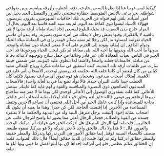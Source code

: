 <link rel="preconnect" href="https://fonts.googleapis.com">
<link rel="preconnect" href="https://fonts.gstatic.com" crossorigin>
<link href="https://fonts.googleapis.com/css2?family=Amiri:wght@400;700&display=swap" rel="stylesheet"> 

<span style="font-family: 'Amiri', serif;">كوكبنا ليس غريبا عنا إذا نظرنا إليه من خارجه, دقته, أخظره وأزرقه ويابسه, وبين ضواحي شواطئه, بحر يدعى بالأبيض المتوسط, حظارة تستنجي بالغرور والتمصل, العبد يحيل بين أمور أسياده, يلقي  لهم فتواه عن الحرية, تلك أخلاقيات المنهزمنين, يفرون, يتربصون, فهؤلاء الأسياد ليسوا ذوي كفاءة بعد اليوم, لم يعد سيد العبد قاسيا بعد اليوم, يخال أن الفرار خارج مدن المغرب قد يحيله للبلوغ لمسعى إجاد أسياد طغاة.</span>
أزقة مدنها لا هي بالغنية لا يالفقيرة, وفيها يعيش رجل لا يملك من أمره سوى بصيرته, وقد يبدو أن مأسي الحياة تقوضه لمساوء ما, لكن رجلا لم تعمه بصائر قومه, رأى في المعاناة ميلاد الحياة ودوام الدافع , إن إيمانه يقوده إلى الجزم على أنه لا معنى للحياة دون معاناة واضحة, بدونها ما أحب الله وبدونها ما أحبه الله, بلى معاناة لم يكن ليحب الحياة وبوجودها قد أحب الخير في الناس, بغياب المعاناة كان غير قادر وخائفا من حمل سلاح وتوجيهه لأعدائه دفاعا عن مبادئه, فالمعاناة جعلته واضحا وكاشفا لما تنطوي عليه كينونته, مثل شمس حيثما سارت تنير ظلمات أزقة تلك المدينة.
كنت أستفيق في ساعات مبكرة ورياح المعالي تشيد كياني من كان ليعتقد أن كائنا خلقه الله بحكمته قد يرتعش لوحدته, الأصحاب أمر غاية في الأهمية, إمتلاك أصحاب مبدعون وشجعان هو قوة تفوق أي مرادف يصفها, فكلما كان الحطب جيدا كانت النيران جيدة, فالأعواد تضع يدا في يد لغاية واحدة, فالأصحاب المبدعون الصالحون ذوي البصيرة والمنافسة والقوة و لهم غاية كما غايتك, ستصل للأعالي, كما قلت بمقدوري الوصول إلى الأعالي لوحدي لكن يوما ما لا مفر منه سأختاج دروعا أرعاهم ويرعوني, فالله خلق أدم وخلق حواء لتلد أولادا بمثابة أصحاب أدم, فالخير بحاجة للمساعدة وإذا كانت غايتك الخير من أجل الله, فحتمي أن تساعد الأخرين وتتقبل المساعدة من الأخرين إذا إقتضت الحاجة, لكن كن حذرا, وهذا ما يعنيه أن يكون لك أصحاب بمثابة إخوة.
إلتيقت برجل مترهل البنية وله من البديهة والحكمة ما لا يفتقره جسده من القوة والصلابة, فجدار الرجال أعلى مما يصور لنا واضح للرجال غائب عن الحائرين, قلت له: أيها الرجل المترهل هل أدركت الحق في عزلتك أم أدركتك الوحدة والغرور. قال : لا هذا ولا داك, فالحق واحد لا نحن ندركه ولا هو يدركنا, صفوه طبيعة, منصف كالسماء المبنية فوقنا, إنما حقائق الأمور هي التي ندركها وتدركنا, والمطر حقيقة وللمطر حقائق أدركتنا ولم ندركها. قلت: إن للدنيا حقائق أيضا؟ قال: ذلك الصواب. قلت: إن الحقائق غنائم عظمى, فلو إني أدركت إحداها لإن بها أبلغ أفضل ما فيني وبها أبلغ ما تبلغه
</span>

